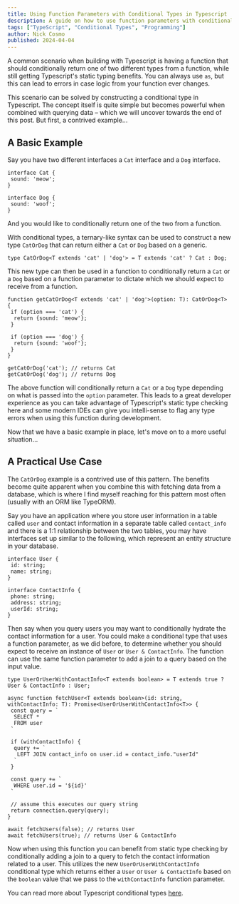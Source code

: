 ```yaml
---
title: Using Function Parameters with Conditional Types in Typescript
description: A guide on how to use function parameters with conditional types in TypeScript to create flexible and type-safe functions.
tags: ["TypeScript", "Conditional Types", "Programming"]
author: Nick Cosmo
published: 2024-04-04
---
```



A common scenario when building with Typescript is having a function that should conditionally return one of two different types from a function, while still getting Typescript's static typing benefits. You can always use `as`, but this can lead to errors in case logic from your function ever changes. 

This scenario can be solved by constructing a conditional type in Typescript. The concept itself is quite simple but becomes powerful when combined with querying data – which we will uncover towards the end of this post. But first, a contrived example...

## A Basic Example

Say you have two different interfaces a `Cat` interface and a `Dog` interface.
```
interface Cat {
 sound: 'meow';
}

interface Dog {
 sound: 'woof';
}
```
And you would like to conditionally return one of the two from a function.

With conditional types, a ternary-like syntax can be used to construct a new type `CatOrDog` that can return either a `Cat` or `Dog` based on a generic.
```
type CatOrDog<T extends 'cat' | 'dog'> = T extends 'cat' ? Cat : Dog;
```
This new type can then be used in a function to conditionally return a `Cat` or a `Dog` based on a function parameter to dictate which we should expect to receive from a function.
```
function getCatOrDog<T extends 'cat' | 'dog'>(option: T): CatOrDog<T>  {
 if (option === 'cat') {
  return {sound: 'meow'};
 }

 if (option === 'dog') {
  return {sound: 'woof'};
 }
}

getCatOrDog('cat'); // returns Cat
getCatOrDog('dog'); // returns Dog
```
The above function will conditionally return a `Cat` or a `Dog` type depending on what is passed into the `option` parameter. This leads to a great developer experience as you can take advantage of Typescript's static type checking here and some modern IDEs can give you intelli-sense to flag any type errors when using this function during development.

Now that we have a basic example in place, let's move on to a more useful situation...

## A Practical Use Case

The `CatOrDog` example is a contrived use of this pattern. The benefits become quite apparent when you combine this with fetching data from a database, which is where I find myself reaching for this pattern most often (usually with an ORM like TypeORM).

Say you have an application where you store user information in a table called `user` and contact information in a separate table called `contact_info` and there is a 1:1 relationship between the two tables, you may have interfaces set up similar to the following, which represent an entity structure in your database.

```
interface User {
 id: string;
 name: string;
}

interface ContactInfo {
 phone: string;
 address: string;
 userId: string;
}
```

Then say when you query users you may want to conditionally hydrate the contact information for a user. You could make a conditional type that uses a function parameter, as we did before, to determine whether you should expect to receive an instance of `User` or `User & ContactInfo`. The function can use the same function parameter to add a join to a query based on the input value.

```
type UserOrUserWithContactInfo<T extends boolean> = T extends true ? User & ContactInfo : User;

async function fetchUser<T extends boolean>(id: string, withContactInfo: T): Promise<UserOrUserWithContactInfo<T>> {
 const query = `
  SELECT *
  FROM user
 `

 if (withContactInfo) {
  query += `
   LEFT JOIN contact_info on user.id = contact_info."userId"
  `
 }

 const query += `
  WHERE user.id = '${id}'
 `

 // assume this executes our query string
 return connection.query(query);
}

await fetchUsers(false); // returns User
await fetchUsers(true); // returns User & ContactInfo
```
Now when using this function you can benefit from static type checking by conditionally adding a join to a query to fetch the contact information related to a user. This utilizes the new `UserOrUserWithContactInfo` conditional type which returns either a `User` or `User & ContactInfo` based on the `boolean` value that we pass to the `withContactInfo` function parameter.

You can read more about Typescript conditional types [here](https://www.typescriptlang.org/docs/handbook/2/conditional-types.html).
